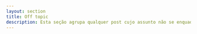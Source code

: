 ```yaml
---
layout: section
title: Off topic
description: Esta seção agrupa qualquer post cujo assunto não se enquadre nas demais seções.
---
```

